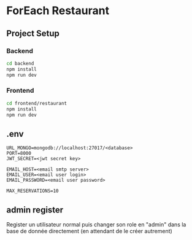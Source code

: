 
# ForEach Restaurant

## Project Setup

### Backend
```sh
cd backend
npm install
npm run dev
```

### Frontend
```sh
cd frontend/restaurant
npm install
npm run dev
```

## .env
```
URL_MONGO=mongodb://localhost:27017/<database>
PORT=8000
JWT_SECRET=<jwt secret key>

EMAIL_HOST=<email smtp server>
EMAIL_USER=<email user login>
EMAIL_PASSWORD=<email user password>

MAX_RESERVATIONS=10
```

## admin register
Register un utilisateur normal puis changer son role en "admin" dans la base de donnée directement (en attendant de le créer autrement)